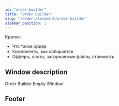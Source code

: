 ```yaml
---
id: "order-builder"
title: "Order Builder"
slug: "/order-placement/order-builder"
sidebar_position: 1
---
```


Кратко:

- Что такое ордер
- Компоненты, как собирается
- Офферы, слоты, загружаемые файлы, стоимость

## Window description

Order Builder Empty Window

## Footer